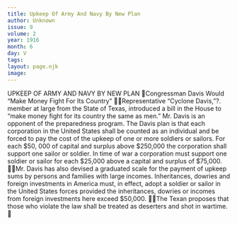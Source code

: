 ```yaml
---
title: Upkeep Of Army And Navy By New Plan
author: Unknown
issue: 9
volume: 2
year: 1916
month: 6
day: V
tags:
layout: page.njk
image:
---
```

UPKEEP OF ARMY AND NAVY BY NEW PLAN Congressman Davis Would “Make Money Fight For Its Country” Representative “Cyclone Davis,”?. member at large from the State of Texas, introduced a bill in the House to “make money fight for its country the same as men.” Mr. Davis is an opponent of the preparedness program. The Davis plan is that each corporation in the United States shall be counted as an individual and be forced to pay the cost of the upkeep of one or more soldiers or sailors. For each $50, 000 of capital and surplus above $250,000 the corporation shall support one sailor or soldier. In time of war a corporation must support one soldier or sailor for each $25,000 above a capital and surplus of $75,000. Mr. Davis has also devised a graduated scale for the payment of upkeep sums by persons and families with large incomes. Inheritances, dowries and foreign investments in America must, in effect, adopt a soldier or sailor in the United States forces provided the inheritances, dowries or incomes from foreign investments here exceed $50,000. The Texan proposes that those who violate the law shall be treated as deserters and shot in wartime. 
